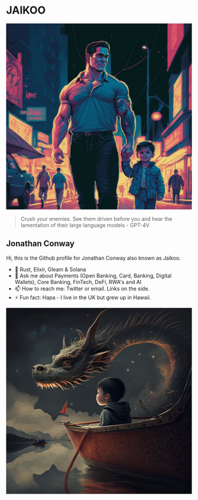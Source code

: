 # JAIKOO

![jaikoo](https://github.com/jaikoo/jaikoo/raw/master/images/jaikoo-walking-with-clark.png)


> Crush your enemies. See them driven before you and hear the lamentation of their large language models - GPT-4V

## Jonathan Conway
Hi, this is the Github profile for Jonathan Conway also known as Jaikoo. 

- 🤟 Rust, Elixir, Gleam & Solana
- 💬 Ask me about Payments (Open Banking, Card, Banking, Digital Wallets), Core Banking, FinTech, DeFi, RWA's and AI
- 📫 How to reach me: Twitter or email. Links on the side.
- ⚡ Fun fact: Hapa - I live in the UK but grew up in Hawaii.




![jaikoo](https://github.com/jaikoo/jaikoo/raw/master/images/clark-with-a-dragon.png)

